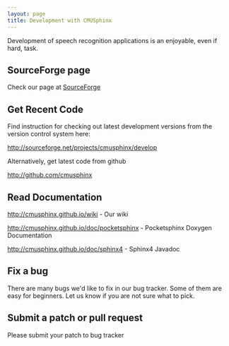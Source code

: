```yaml
---
layout: page
title: Development with CMUSphinx
---
```


Development of speech recognition applications is an enjoyable, even if hard, 
task.
## SourceForge page 

Check our page at [ SourceForge ]( http///sourceforge.net/projects/cmusphinx )

##  Get Recent Code

Find instruction for checking out latest development versions from the version 
control system here:

[ http://sourceforge.net/projects/cmusphinx/develop ]( 
http///sourceforge.net/projects/cmusphinx/develop )

Alternatively, get latest code from github

[ http://github.com/cmusphinx ]( http///github.com/cmusphinx )

## Read Documentation

<http://cmusphinx.github.io/wiki> - Our wiki

<http://cmusphinx.github.io/doc/pocketsphinx> - Pocketsphinx Doxygen
Documentation

<http://cmusphinx.github.io/doc/sphinx4> - Sphinx4 Javadoc

##  Fix a bug 

There are many bugs we'd like to fix in our bug tracker. Some of them are easy 
for beginners. Let us know if you are not sure what to pick.

## Submit a patch or pull request

Please submit your patch to bug tracker

